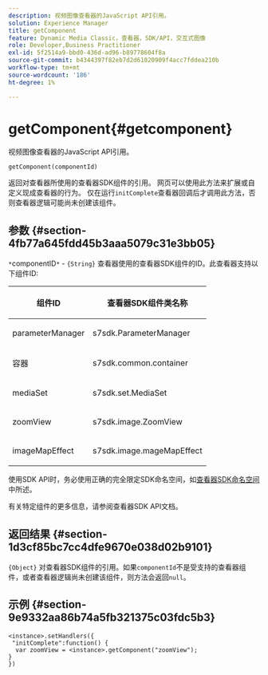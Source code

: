 ```yaml
---
description: 视频图像查看器的JavaScript API引用。
solution: Experience Manager
title: getComponent
feature: Dynamic Media Classic，查看器，SDK/API，交互式图像
role: Developer,Business Practitioner
exl-id: 5f2514a9-bbd0-436d-ad96-b89778604f8a
source-git-commit: b4344397f82eb7d2d61020909f4acc7fddea210b
workflow-type: tm+mt
source-wordcount: '186'
ht-degree: 1%

---
```


# getComponent{#getcomponent}

视频图像查看器的JavaScript API引用。

`getComponent(componentId)`

返回对查看器所使用的查看器SDK组件的引用。 网页可以使用此方法来扩展或自定义现成查看器的行为。 仅在运行`initComplete`查看器回调后才调用此方法，否则查看器逻辑可能尚未创建该组件。

## 参数 {#section-4fb77a645fdd45b3aaa5079c31e3bb05}

`*`componentID`*`  -  `{String}` 查看器使用的查看器SDK组件的ID。此查看器支持以下组件ID:

<table id="table_7B5DD9303EF44ADD847B13FFEAD135D9"> 
 <thead> 
  <tr> 
   <th colname="col1" class="entry"> <p>组件ID </p> </th> 
   <th colname="col2" class="entry"> <p>查看器SDK组件类名称 </p> </th> 
  </tr> 
 </thead>
 <tbody> 
  <tr> 
   <td colname="col1"> <p> <span class="codeph"> parameterManager  </span> </p> </td> 
   <td colname="col2"> <p> <span class="codeph"> s7sdk.ParameterManager  </span> </p> </td> 
  </tr> 
  <tr> 
   <td colname="col1"> <p> <span class="codeph"> 容器 </span> </p> </td> 
   <td colname="col2"> <p> <span class="codeph"> s7sdk.common.container  </span> </p> </td> 
  </tr> 
  <tr> 
   <td colname="col1"> <p> <span class="codeph"> mediaSet  </span> </p> </td> 
   <td colname="col2"> <p> <span class="codeph"> s7sdk.set.MediaSet  </span> </p> </td> 
  </tr> 
  <tr> 
   <td colname="col1"> <p> <span class="codeph"> zoomView  </span> </p> </td> 
   <td colname="col2"> <p> <span class="codeph"> s7sdk.image.ZoomView  </span> </p> </td> 
  </tr> 
  <tr> 
   <td colname="col1"> <p> <span class="codeph"> imageMapEffect  </span> </p> </td> 
   <td colname="col2"> <p> <span class="codeph"> s7sdk.image.mageMapEffect  </span> </p> </td> 
  </tr> 
 </tbody> 
</table>

使用SDK API时，务必使用正确的完全限定SDK命名空间，如[查看器SDK命名空间](../../../c-html5-aem-asset-viewers/c-html5-aem-interactive-images/c-html5-aem-interactive-image-namespace.md#concept-00a31b9bc7eb4014b28c1ba661fe5265)中所述。

有关特定组件的更多信息，请参阅查看器SDK API文档。

## 返回结果 {#section-1d3cf85bc7cc4dfe9670e038d02b9101}

`{Object}` 对查看器SDK组件的引用。如果`componentId`不是受支持的查看器组件，或者查看器逻辑尚未创建该组件，则方法会返回`null`。

## 示例 {#section-9e9332aa86b74a5fb321375c03fdc5b3}

```
<instance>.setHandlers({ 
 "initComplete":function() { 
  var zoomView = <instance>.getComponent("zoomView"); 
} 
})
```
